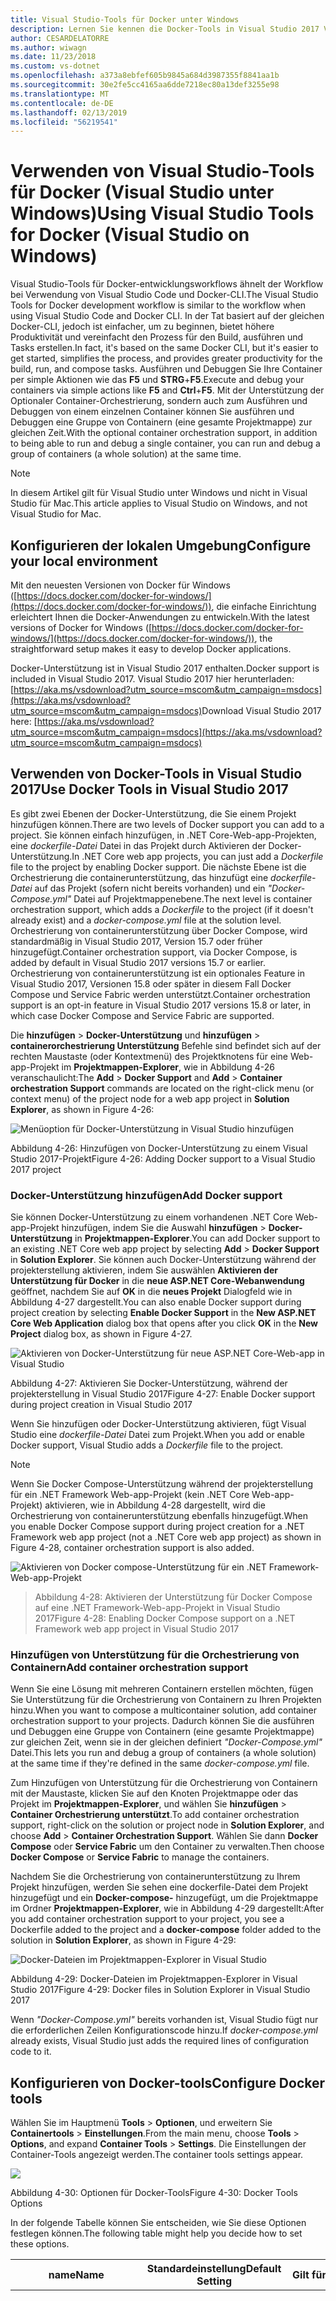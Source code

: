 ```yaml
---
title: Visual Studio-Tools für Docker unter Windows
description: Lernen Sie kennen die Docker-Tools in Visual Studio 2017 Version 15.7 und höher verfügbar.
author: CESARDELATORRE
ms.author: wiwagn
ms.date: 11/23/2018
ms.custom: vs-dotnet
ms.openlocfilehash: a373a8ebfef605b9845a684d3987355f8841aa1b
ms.sourcegitcommit: 30e2fe5cc4165aa6dde7218ec80a13def3255e98
ms.translationtype: MT
ms.contentlocale: de-DE
ms.lasthandoff: 02/13/2019
ms.locfileid: "56219541"
---
```

# <a name="using-visual-studio-tools-for-docker-visual-studio-on-windows"></a><span data-ttu-id="83516-103">Verwenden von Visual Studio-Tools für Docker (Visual Studio unter Windows)</span><span class="sxs-lookup"><span data-stu-id="83516-103">Using Visual Studio Tools for Docker (Visual Studio on Windows)</span></span>

<span data-ttu-id="83516-104">Visual Studio-Tools für Docker-entwicklungsworkflows ähnelt der Workflow bei Verwendung von Visual Studio Code und Docker-CLI.</span><span class="sxs-lookup"><span data-stu-id="83516-104">The Visual Studio Tools for Docker development workflow is similar to the workflow when using Visual Studio Code and Docker CLI.</span></span> <span data-ttu-id="83516-105">In der Tat basiert auf der gleichen Docker-CLI, jedoch ist einfacher, um zu beginnen, bietet höhere Produktivität und vereinfacht den Prozess für den Build, ausführen und Tasks erstellen.</span><span class="sxs-lookup"><span data-stu-id="83516-105">In fact, it's based on the same Docker CLI, but it's easier to get started, simplifies the process, and provides greater productivity for the build, run, and compose tasks.</span></span> <span data-ttu-id="83516-106">Ausführen und Debuggen Sie Ihre Container per simple Aktionen wie das **F5** und **STRG**+**F5**.</span><span class="sxs-lookup"><span data-stu-id="83516-106">Execute and debug your containers via simple actions like **F5** and **Ctrl**+**F5**.</span></span> <span data-ttu-id="83516-107">Mit der Unterstützung der Optionaler Container-Orchestrierung, sondern auch zum Ausführen und Debuggen von einem einzelnen Container können Sie ausführen und Debuggen eine Gruppe von Containern (eine gesamte Projektmappe) zur gleichen Zeit.</span><span class="sxs-lookup"><span data-stu-id="83516-107">With the optional container orchestration support, in addition to being able to run and debug a single container, you can run and debug a group of containers (a whole solution) at the same time.</span></span>

> [!NOTE]
> <span data-ttu-id="83516-108">In diesem Artikel gilt für Visual Studio unter Windows und nicht in Visual Studio für Mac.</span><span class="sxs-lookup"><span data-stu-id="83516-108">This article applies to Visual Studio on Windows, and not Visual Studio for Mac.</span></span>

## <a name="configure-your-local-environment"></a><span data-ttu-id="83516-109">Konfigurieren der lokalen Umgebung</span><span class="sxs-lookup"><span data-stu-id="83516-109">Configure your local environment</span></span>

<span data-ttu-id="83516-110">Mit den neuesten Versionen von Docker für Windows ([https://docs.docker.com/docker-for-windows/](https://docs.docker.com/docker-for-windows/)), die einfache Einrichtung erleichtert Ihnen die Docker-Anwendungen zu entwickeln.</span><span class="sxs-lookup"><span data-stu-id="83516-110">With the latest versions of Docker for Windows ([https://docs.docker.com/docker-for-windows/](https://docs.docker.com/docker-for-windows/)), the straightforward setup makes it easy to develop Docker applications.</span></span>

<span data-ttu-id="83516-111">Docker-Unterstützung ist in Visual Studio 2017 enthalten.</span><span class="sxs-lookup"><span data-stu-id="83516-111">Docker support is included in Visual Studio 2017.</span></span> <span data-ttu-id="83516-112">Visual Studio 2017 hier herunterladen: [https://aka.ms/vsdownload?utm_source=mscom&utm_campaign=msdocs](https://aka.ms/vsdownload?utm_source=mscom&utm_campaign=msdocs)</span><span class="sxs-lookup"><span data-stu-id="83516-112">Download Visual Studio 2017 here: [https://aka.ms/vsdownload?utm_source=mscom&utm_campaign=msdocs](https://aka.ms/vsdownload?utm_source=mscom&utm_campaign=msdocs)</span></span>

## <a name="use-docker-tools-in-visual-studio-2017"></a><span data-ttu-id="83516-113">Verwenden von Docker-Tools in Visual Studio 2017</span><span class="sxs-lookup"><span data-stu-id="83516-113">Use Docker Tools in Visual Studio 2017</span></span>

<span data-ttu-id="83516-114">Es gibt zwei Ebenen der Docker-Unterstützung, die Sie einem Projekt hinzufügen können.</span><span class="sxs-lookup"><span data-stu-id="83516-114">There are two levels of Docker support you can add to a project.</span></span> <span data-ttu-id="83516-115">Sie können einfach hinzufügen, in .NET Core-Web-app-Projekten, eine *dockerfile-Datei* Datei in das Projekt durch Aktivieren der Docker-Unterstützung.</span><span class="sxs-lookup"><span data-stu-id="83516-115">In .NET Core web app projects, you can just add a *Dockerfile* file to the project by enabling Docker support.</span></span> <span data-ttu-id="83516-116">Die nächste Ebene ist die Orchestrierung die containerunterstützung, das hinzufügt eine *dockerfile-Datei* auf das Projekt (sofern nicht bereits vorhanden) und ein *"Docker-Compose.yml"* Datei auf Projektmappenebene.</span><span class="sxs-lookup"><span data-stu-id="83516-116">The next level is container orchestration support, which adds a *Dockerfile* to the project (if it doesn't already exist) and a *docker-compose.yml* file at the solution level.</span></span> <span data-ttu-id="83516-117">Orchestrierung von containerunterstützung über Docker Compose, wird standardmäßig in Visual Studio 2017, Version 15.7 oder früher hinzugefügt.</span><span class="sxs-lookup"><span data-stu-id="83516-117">Container orchestration support, via Docker Compose, is added by default in Visual Studio 2017 versions 15.7 or earlier.</span></span> <span data-ttu-id="83516-118">Orchestrierung von containerunterstützung ist ein optionales Feature in Visual Studio 2017, Versionen 15.8 oder später in diesem Fall Docker Compose und Service Fabric werden unterstützt.</span><span class="sxs-lookup"><span data-stu-id="83516-118">Container orchestration support is an opt-in feature in Visual Studio 2017 versions 15.8 or later, in which case Docker Compose and Service Fabric are supported.</span></span>

<span data-ttu-id="83516-119">Die **hinzufügen** > **Docker-Unterstützung** und **hinzufügen** > **containerorchestrierung Unterstützung** Befehle sind befindet sich auf der rechten Maustaste (oder Kontextmenü) des Projektknotens für eine Web-app-Projekt im **Projektmappen-Explorer**, wie in Abbildung 4-26 veranschaulicht:</span><span class="sxs-lookup"><span data-stu-id="83516-119">The **Add** > **Docker Support** and **Add** > **Container orchestration Support** commands are located on the right-click menu (or context menu) of the project node for a web app project in **Solution Explorer**, as shown in Figure 4-26:</span></span>

![Menüoption für Docker-Unterstützung in Visual Studio hinzufügen](media/add-docker-support-menu.png)

<span data-ttu-id="83516-121">Abbildung 4-26: Hinzufügen von Docker-Unterstützung zu einem Visual Studio 2017-Projekt</span><span class="sxs-lookup"><span data-stu-id="83516-121">Figure 4-26: Adding Docker support to a Visual Studio 2017 project</span></span>

### <a name="add-docker-support"></a><span data-ttu-id="83516-122">Docker-Unterstützung hinzufügen</span><span class="sxs-lookup"><span data-stu-id="83516-122">Add Docker support</span></span>

<span data-ttu-id="83516-123">Sie können Docker-Unterstützung zu einem vorhandenen .NET Core Web-app-Projekt hinzufügen, indem Sie die Auswahl **hinzufügen** > **Docker-Unterstützung** in **Projektmappen-Explorer**.</span><span class="sxs-lookup"><span data-stu-id="83516-123">You can add Docker support to an existing .NET Core web app project by selecting **Add** > **Docker Support** in **Solution Explorer**.</span></span> <span data-ttu-id="83516-124">Sie können auch Docker-Unterstützung während der projekterstellung aktivieren, indem Sie auswählen **Aktivieren der Unterstützung für Docker** in die **neue ASP.NET Core-Webanwendung** geöffnet, nachdem Sie auf **OK** in die **neues Projekt** Dialogfeld wie in Abbildung 4-27 dargestellt.</span><span class="sxs-lookup"><span data-stu-id="83516-124">You can also enable Docker support during project creation by selecting **Enable Docker Support** in the **New ASP.NET Core Web Application** dialog box that opens after you click **OK** in the **New Project** dialog box, as shown in Figure 4-27.</span></span>

![Aktivieren von Docker-Unterstützung für neue ASP.NET Core-Web-app in Visual Studio](./media/enable-docker-support-visual-studio.png)

<span data-ttu-id="83516-126">Abbildung 4-27: Aktivieren Sie Docker-Unterstützung, während der projekterstellung in Visual Studio 2017</span><span class="sxs-lookup"><span data-stu-id="83516-126">Figure 4-27: Enable Docker support during project creation in Visual Studio 2017</span></span>

<span data-ttu-id="83516-127">Wenn Sie hinzufügen oder Docker-Unterstützung aktivieren, fügt Visual Studio eine *dockerfile-Datei* Datei zum Projekt.</span><span class="sxs-lookup"><span data-stu-id="83516-127">When you add or enable Docker support, Visual Studio adds a *Dockerfile* file to the project.</span></span>

> [!NOTE]
> <span data-ttu-id="83516-128">Wenn Sie Docker Compose-Unterstützung während der projekterstellung für ein .NET Framework Web-app-Projekt (kein .NET Core Web-app-Projekt) aktivieren, wie in Abbildung 4-28 dargestellt, wird die Orchestrierung von containerunterstützung ebenfalls hinzugefügt.</span><span class="sxs-lookup"><span data-stu-id="83516-128">When you enable Docker Compose support during project creation for a .NET Framework web app project (not a .NET Core web app project) as shown in Figure 4-28, container orchestration support is also added.</span></span>
>
> ![Aktivieren von Docker compose-Unterstützung für ein .NET Framework-Web-app-Projekt](media/enable-docker-compose-support.png)

> <span data-ttu-id="83516-130">Abbildung 4-28: Aktivieren der Unterstützung für Docker Compose auf eine .NET Framework-Web-app-Projekt in Visual Studio 2017</span><span class="sxs-lookup"><span data-stu-id="83516-130">Figure 4-28: Enabling Docker Compose support on a .NET Framework web app project in Visual Studio 2017</span></span>

### <a name="add-container-orchestration-support"></a><span data-ttu-id="83516-131">Hinzufügen von Unterstützung für die Orchestrierung von Containern</span><span class="sxs-lookup"><span data-stu-id="83516-131">Add container orchestration support</span></span>

<span data-ttu-id="83516-132">Wenn Sie eine Lösung mit mehreren Containern erstellen möchten, fügen Sie Unterstützung für die Orchestrierung von Containern zu Ihren Projekten hinzu.</span><span class="sxs-lookup"><span data-stu-id="83516-132">When you want to compose a multicontainer solution, add container orchestration support to your projects.</span></span> <span data-ttu-id="83516-133">Dadurch können Sie die ausführen und Debuggen eine Gruppe von Containern (eine gesamte Projektmappe) zur gleichen Zeit, wenn sie in der gleichen definiert *"Docker-Compose.yml"* Datei.</span><span class="sxs-lookup"><span data-stu-id="83516-133">This lets you run and debug a group of containers (a whole solution) at the same time if they're defined in the same *docker-compose.yml* file.</span></span>

<span data-ttu-id="83516-134">Zum Hinzufügen von Unterstützung für die Orchestrierung von Containern mit der Maustaste, klicken Sie auf den Knoten Projektmappe oder das Projekt im **Projektmappen-Explorer**, und wählen Sie **hinzufügen** > **Container Orchestrierung unterstützt**.</span><span class="sxs-lookup"><span data-stu-id="83516-134">To add container orchestration support, right-click on the solution or project node in **Solution Explorer**, and choose **Add** > **Container Orchestration Support**.</span></span> <span data-ttu-id="83516-135">Wählen Sie dann **Docker Compose** oder **Service Fabric** um den Container zu verwalten.</span><span class="sxs-lookup"><span data-stu-id="83516-135">Then choose **Docker Compose** or **Service Fabric** to manage the containers.</span></span>

<span data-ttu-id="83516-136">Nachdem Sie die Orchestrierung von containerunterstützung zu Ihrem Projekt hinzufügen, werden Sie sehen eine dockerfile-Datei dem Projekt hinzugefügt und ein **Docker-compose-** hinzugefügt, um die Projektmappe im Ordner **Projektmappen-Explorer**, wie in Abbildung 4-29 dargestellt:</span><span class="sxs-lookup"><span data-stu-id="83516-136">After you add container orchestration support to your project, you see a Dockerfile added to the project and a **docker-compose** folder added to the solution in **Solution Explorer**, as shown in Figure 4-29:</span></span>

![Docker-Dateien im Projektmappen-Explorer in Visual Studio](media/docker-support-solution-explorer.png)

<span data-ttu-id="83516-138">Abbildung 4-29: Docker-Dateien im Projektmappen-Explorer in Visual Studio 2017</span><span class="sxs-lookup"><span data-stu-id="83516-138">Figure 4-29: Docker files in Solution Explorer in Visual Studio 2017</span></span>

<span data-ttu-id="83516-139">Wenn *"Docker-Compose.yml"* bereits vorhanden ist, Visual Studio fügt nur die erforderlichen Zeilen Konfigurationscode hinzu.</span><span class="sxs-lookup"><span data-stu-id="83516-139">If *docker-compose.yml* already exists, Visual Studio just adds the required lines of configuration code to it.</span></span>

## <a name="configure-docker-tools"></a><span data-ttu-id="83516-140">Konfigurieren von Docker-tools</span><span class="sxs-lookup"><span data-stu-id="83516-140">Configure Docker tools</span></span>

<span data-ttu-id="83516-141">Wählen Sie im Hauptmenü **Tools** > **Optionen**, und erweitern Sie **Containertools** > **Einstellungen**.</span><span class="sxs-lookup"><span data-stu-id="83516-141">From the main menu, choose **Tools** > **Options**, and expand **Container Tools** > **Settings**.</span></span> <span data-ttu-id="83516-142">Die Einstellungen der Container-Tools angezeigt werden.</span><span class="sxs-lookup"><span data-stu-id="83516-142">The container tools settings appear.</span></span>

![](./media/visual-studio-docker-tools-options.png)

<span data-ttu-id="83516-143">Abbildung 4-30: Optionen für Docker-Tools</span><span class="sxs-lookup"><span data-stu-id="83516-143">Figure 4-30: Docker Tools Options</span></span>

<span data-ttu-id="83516-144">In der folgende Tabelle können Sie entscheiden, wie Sie diese Optionen festlegen können.</span><span class="sxs-lookup"><span data-stu-id="83516-144">The following table might help you decide how to set these options.</span></span>

| <span data-ttu-id="83516-145">name</span><span class="sxs-lookup"><span data-stu-id="83516-145">Name</span></span> | <span data-ttu-id="83516-146">Standardeinstellung</span><span class="sxs-lookup"><span data-stu-id="83516-146">Default Setting</span></span> | <span data-ttu-id="83516-147">Gilt für</span><span class="sxs-lookup"><span data-stu-id="83516-147">Applies To</span></span> | <span data-ttu-id="83516-148">Beschreibung</span><span class="sxs-lookup"><span data-stu-id="83516-148">Description</span></span> |
| -----|:---------------:|:----------:| ----------- |
| <span data-ttu-id="83516-149">Ziehen Sie erforderlichen Docker-Images automatisch beim Laden von Projekten</span><span class="sxs-lookup"><span data-stu-id="83516-149">Automatically pull required Docker images on project load</span></span> | <span data-ttu-id="83516-150">Ein</span><span class="sxs-lookup"><span data-stu-id="83516-150">On</span></span> | <span data-ttu-id="83516-151">Docker Compose</span><span class="sxs-lookup"><span data-stu-id="83516-151">Docker Compose</span></span> | <span data-ttu-id="83516-152">Zur Steigerung der Leistung beim Laden von Projekten wird Visual Studio einen Docker Pull-Vorgang im Hintergrund starten, damit das Bild, wenn Sie bereit zum Ausführen des Codes sind, bereits heruntergeladen wurde oder gerade heruntergeladen werden.</span><span class="sxs-lookup"><span data-stu-id="83516-152">For increased performance, when loading projects, Visual Studio will start a Docker pull operation in the background so that when you are ready to run your code, the image is already downloaded or in the process of downloading.</span></span> <span data-ttu-id="83516-153">Wenn Sie nur Projekte laden und Durchsuchen von Code, können Sie diese deaktivieren, um zu vermeiden, Herunterladen von containerimages, die Sie nicht benötigen.</span><span class="sxs-lookup"><span data-stu-id="83516-153">If you're just loading projects and browsing code, you can turn this off to avoid downloading container images you don't need.</span></span> |
| <span data-ttu-id="83516-154">Container im Hintergrund automatisch starten</span><span class="sxs-lookup"><span data-stu-id="83516-154">Automatically start containers in background</span></span> | <span data-ttu-id="83516-155">Ein</span><span class="sxs-lookup"><span data-stu-id="83516-155">On</span></span> | <span data-ttu-id="83516-156">Docker Compose</span><span class="sxs-lookup"><span data-stu-id="83516-156">Docker Compose</span></span> | <span data-ttu-id="83516-157">Erneut zur Steigerung der Leistung Visual Studio erstellt einen Container mit volumebereitstellungen bereit für die beim Erstellen und Ausführen Ihrer Container.</span><span class="sxs-lookup"><span data-stu-id="83516-157">Again for increased performance, Visual Studio creates a container with volume mounts ready for when you build and run your container.</span></span> <span data-ttu-id="83516-158">Wenn Sie möchten steuern, wenn Ihr Container erstellt wird, deaktivieren Sie diese Option aus.</span><span class="sxs-lookup"><span data-stu-id="83516-158">If you want to control when your container is created, turn this off.</span></span> |
| <span data-ttu-id="83516-159">Kill Lösung Container schließen automatisch</span><span class="sxs-lookup"><span data-stu-id="83516-159">Automatically kill containers on solution close</span></span> | <span data-ttu-id="83516-160">Ein</span><span class="sxs-lookup"><span data-stu-id="83516-160">On</span></span> | <span data-ttu-id="83516-161">Docker Compose</span><span class="sxs-lookup"><span data-stu-id="83516-161">Docker Compose</span></span> | <span data-ttu-id="83516-162">Deaktivieren Sie diese Option, wenn Sie Container für Ihre Lösung, um anzugeben, dass nach dem Schließen der Projektmappe oder das Schließen von Visual Studio ausführen möchten.</span><span class="sxs-lookup"><span data-stu-id="83516-162">Turn this off if you would like containers for your solution to continue to run after closing the solution or closing Visual Studio.</span></span> |
| <span data-ttu-id="83516-163">Fordert nicht zur vertrauenden Localhost-SSL-Zertifikat</span><span class="sxs-lookup"><span data-stu-id="83516-163">Do not prompt for trusting localhost SSL certificate</span></span> | <span data-ttu-id="83516-164">Aus</span><span class="sxs-lookup"><span data-stu-id="83516-164">Off</span></span> | <span data-ttu-id="83516-165">ASP.NET Core 2.1-Projekten</span><span class="sxs-lookup"><span data-stu-id="83516-165">ASP.NET Core 2.1 projects</span></span> | <span data-ttu-id="83516-166">Wenn die Localhost-SSL-Zertifikat nicht vertrauenswürdig ist, wird ein Visual Studio aufgefordert, jedes Mal, wenn Sie das Projekt auszuführen, wenn dieses Kontrollkästchen aktiviert ist.</span><span class="sxs-lookup"><span data-stu-id="83516-166">If the localhost SSL certificate is not trusted, Visual Studio will prompt every time you run your project, unless this checkbox is checked.</span></span> |

> [!WARNING]
> <span data-ttu-id="83516-167">Wenn die Localhost-SSL-Zertifikat nicht vertrauenswürdig ist, und Sie das Kontrollkästchen zum Unterdrücken der eingabeaufforderungen, können der HTTPS-webanforderungen zur Laufzeit in Ihrer app oder Ihres Diensts fehlschlagen.</span><span class="sxs-lookup"><span data-stu-id="83516-167">If the localhost SSL certificate is not trusted, and you check the box to suppress prompting, then HTTPS web requests might fail at runtime in your app or service.</span></span> <span data-ttu-id="83516-168">In diesem Fall deaktivieren Sie die **keine Aufforderung** aktiviert, führen Sie das Projekt, und vertrauen an der Eingabeaufforderung angeben.</span><span class="sxs-lookup"><span data-stu-id="83516-168">In that case, uncheck the **Do not prompt** checkbox, run your project, and indicate trust at the prompt.</span></span>

<span data-ttu-id="83516-169">**Weitere Informationen:** finden Sie weitere Informationen zu den Dienste-Implementierung und Verwendung von Visual Studio-Tools für Docker, in den folgenden Artikeln:</span><span class="sxs-lookup"><span data-stu-id="83516-169">**More information:** For further details on the services implementation and use of Visual Studio Tools for Docker, read the following articles:</span></span>

<span data-ttu-id="83516-170">Erstellen, Debuggen, aktualisieren und Aktualisieren von apps in einem lokalen Docker-Container: [https://docs.microsoft.com/azure/vs-azure-tools-docker-edit-and-refresh/](https://docs.microsoft.com/azure/vs-azure-tools-docker-edit-and-refresh)</span><span class="sxs-lookup"><span data-stu-id="83516-170">Build, debug, update, and refresh apps in a local Docker container: [https://docs.microsoft.com/azure/vs-azure-tools-docker-edit-and-refresh/](https://docs.microsoft.com/azure/vs-azure-tools-docker-edit-and-refresh)</span></span>

<span data-ttu-id="83516-171">Bereitstellen eines ASP.NET Core-Docker-Containers in einer containerregistrierung an: [https://docs.microsoft.com/azure/vs-azure-tools-docker-hosting-web-apps-in-docker/](https://docs.microsoft.com/azure/vs-azure-tools-docker-hosting-web-apps-in-docker)</span><span class="sxs-lookup"><span data-stu-id="83516-171">Deploy an ASP.NET Core Docker container to a container registry: [https://docs.microsoft.com/azure/vs-azure-tools-docker-hosting-web-apps-in-docker/](https://docs.microsoft.com/azure/vs-azure-tools-docker-hosting-web-apps-in-docker)</span></span>

>[!div class="step-by-step"]
><span data-ttu-id="83516-172">[Zurück](docker-apps-inner-loop-workflow.md)
>[Weiter](set-up-windows-containers-with-powershell.md)</span><span class="sxs-lookup"><span data-stu-id="83516-172">[Previous](docker-apps-inner-loop-workflow.md)
[Next](set-up-windows-containers-with-powershell.md)</span></span>